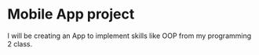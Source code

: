 # Mobile App project 
I will be creating an App to implement skills like OOP from my programming 2 class.
